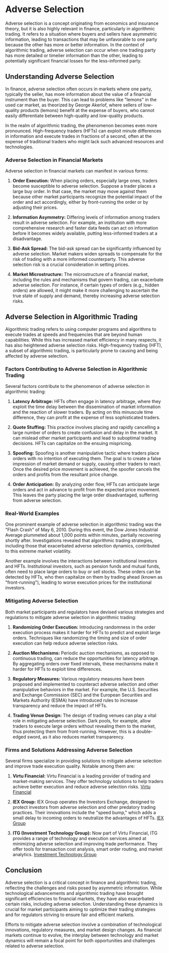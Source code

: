 # Adverse Selection

Adverse selection is a concept originating from economics and insurance theory, but it is also highly relevant in finance, particularly in algorithmic trading. It refers to a situation where buyers and sellers have asymmetric information, leading to transactions that may be unfavorable to one party because the other has more or better information. In the context of algorithmic trading, adverse selection can occur when one trading party has more detailed or timelier information than the other, leading to potentially significant financial losses for the less-informed party.

## Understanding Adverse Selection

In finance, adverse selection often occurs in markets where one party, typically the seller, has more information about the value of a financial instrument than the buyer. This can lead to problems like "lemons" in the used car market, as theorized by George Akerlof, where sellers of low-quality products (lemons) benefit at the expense of buyers, who cannot easily differentiate between high-quality and low-quality products.

In the realm of algorithmic trading, the phenomenon becomes even more pronounced. High-frequency traders (HFTs) can exploit minute differences in information and execute trades in fractions of a second, often at the expense of traditional traders who might lack such advanced resources and technologies.

### Adverse Selection in Financial Markets

Adverse selection in financial markets can manifest in various forms:

1. **Order Execution:**
   When placing orders, especially large ones, traders become susceptible to adverse selection. Suppose a trader places a large buy order. In that case, the market may move against them because other market participants recognize the potential impact of the order and act accordingly, either by front-running the order or by adjusting their prices.

2. **Information Asymmetry:**
   Differing levels of information among traders result in adverse selection. For example, an institution with more comprehensive research and faster data feeds can act on information before it becomes widely available, putting less-informed traders at a disadvantage.

3. **Bid-Ask Spread:**
   The bid-ask spread can be significantly influenced by adverse selection. Market makers widen spreads to compensate for the risk of trading with a more informed counterparty. This adverse selection risk is a crucial consideration in setting prices.

4. **Market Microstructure:**
   The microstructure of a financial market, including the rules and mechanisms that govern trading, can exacerbate adverse selection. For instance, if certain types of orders (e.g., hidden orders) are allowed, it might make it more challenging to ascertain the true state of supply and demand, thereby increasing adverse selection risks.

## Adverse Selection in Algorithmic Trading

Algorithmic trading refers to using computer programs and algorithms to execute trades at speeds and frequencies that are beyond human capabilities. While this has increased market efficiency in many respects, it has also heightened adverse selection risks. High-frequency trading (HFT), a subset of algorithmic trading, is particularly prone to causing and being affected by adverse selection.

### Factors Contributing to Adverse Selection in Algorithmic Trading

Several factors contribute to the phenomenon of adverse selection in algorithmic trading:

1. **Latency Arbitrage:**
   HFTs often engage in latency arbitrage, where they exploit the time delay between the dissemination of market information and the reaction of slower traders. By acting on this minuscule time difference, they can profit at the expense of less sophisticated traders.

2. **Quote Stuffing:**
   This practice involves placing and rapidly cancelling a large number of orders to create confusion and delay in the market. It can mislead other market participants and lead to suboptimal trading decisions. HFTs can capitalize on the ensuing mispricing.

3. **Spoofing:**
   Spoofing is another manipulative tactic where traders place orders with no intention of executing them. The goal is to create a false impression of market demand or supply, causing other traders to react. Once the desired price movement is achieved, the spoofer cancels the orders and profits from the resultant price change.

4. **Order Anticipation:**
   By analyzing order flow, HFTs can anticipate large orders and act in advance to profit from the expected price movement. This leaves the party placing the large order disadvantaged, suffering from adverse selection.

### Real-World Examples

One prominent example of adverse selection in algorithmic trading was the "Flash Crash" of May 6, 2010. During this event, the Dow Jones Industrial Average plummeted about 1,000 points within minutes, partially recovering shortly after. Investigations revealed that algorithmic trading strategies, including those that exacerbated adverse selection dynamics, contributed to this extreme market volatility.

Another example involves the interactions between institutional investors and HFTs. Institutional investors, such as pension funds and mutual funds, often need to place large orders to buy or sell stocks. These orders can be detected by HFTs, who then capitalize on them by trading ahead (known as "front-running"), leading to worse execution prices for the institutional investors.

### Mitigating Adverse Selection

Both market participants and regulators have devised various strategies and regulations to mitigate adverse selection in algorithmic trading:

1. **Randomizing Order Execution:**
   Introducing randomness in the order execution process makes it harder for HFTs to predict and exploit large orders. Techniques like randomizing the timing and size of order execution can help reduce adverse selection risks.

2. **Auction Mechanisms:**
   Periodic auction mechanisms, as opposed to continuous trading, can reduce the opportunities for latency arbitrage. By aggregating orders over fixed intervals, these mechanisms make it harder for HFTs to exploit time differences.

3. **Regulatory Measures:**
   Various regulatory measures have been proposed and implemented to counteract adverse selection and other manipulative behaviors in the market. For example, the U.S. Securities and Exchange Commission (SEC) and the European Securities and Markets Authority (ESMA) have introduced rules to increase transparency and reduce the impact of HFTs.

4. **Trading Venue Design:**
   The design of trading venues can play a vital role in mitigating adverse selection. Dark pools, for example, allow traders to execute large orders without revealing them to the market, thus protecting them from front-running. However, this is a double-edged sword, as it also reduces market transparency.

### Firms and Solutions Addressing Adverse Selection

Several firms specialize in providing solutions to mitigate adverse selection and improve trade execution quality. Notable among them are:

1. **Virtu Financial:**
   Virtu Financial is a leading provider of trading and market-making services. They offer technology solutions to help traders achieve better execution and reduce adverse selection risks. [Virtu Financial](https://www.virtu.com/)

2. **IEX Group:**
   IEX Group operates the Investors Exchange, designed to protect investors from adverse selection and other predatory trading practices. Their innovations include the "speed bump," which adds a small delay to incoming orders to neutralize the advantages of HFTs. [IEX Group](https://www.iextrading.com/)

3. **ITG (Investment Technology Group):**
   Now part of Virtu Financial, ITG provides a range of technology and execution services aimed at minimizing adverse selection and improving trade performance. They offer tools for transaction cost analysis, smart order routing, and market analytics. [Investment Technology Group](https://www.itg.com/solutions/)

## Conclusion

Adverse selection is a critical concept in finance and algorithmic trading, reflecting the challenges and risks posed by asymmetric information. While technological advancements and algorithmic trading have brought significant efficiencies to financial markets, they have also exacerbated certain risks, including adverse selection. Understanding these dynamics is crucial for market participants aiming to optimize their trading strategies and for regulators striving to ensure fair and efficient markets.

Efforts to mitigate adverse selection involve a combination of technological innovations, regulatory measures, and market design changes. As financial markets continue to evolve, the interplay between technology and market dynamics will remain a focal point for both opportunities and challenges related to adverse selection.